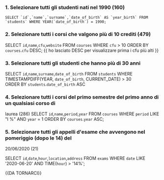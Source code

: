 ### 1. Selezionare tutti gli studenti nati nel 1990 (160)

    SELECT `id`,`name`,`surname`,`date_of_birth` AS `year_birth` FROM `students` WHERE YEAR(`date_of_birth`) = 1990;

### 2. Selezionare tutti i corsi che valgono più di 10 crediti (479)

SELECT `id`,`name`,`cfu`,`website` FROM `courses` WHERE `cfu` > 10 ORDER BY `courses`.`cfu` DESC;
{{ ho lasciato DESC per visualizzare prima i cfu più alti }}

### 3. Selezionare tutti gli studenti che hanno più di 30 anni

SELECT `id`,`name`,`surname`,`date_of_birth` FROM `students`
WHERE TIMESTAMPDIFF(YEAR, `date_of_birth`, CURRENT_DATE) > 30  
ORDER BY `students`.`date_of_birth` ASC

### 4. Selezionare tutti i corsi del primo semestre del primo anno di un qualsiasi corso di

laurea (286)
SELECT `id`,`name`,`period`,`year` FROM `courses` WHERE `period` LIKE "I %" AND `year` = 1 ORDER BY `courses`.`year` ASC;

### 5. Selezionare tutti gli appelli d'esame che avvengono nel pomeriggio (dopo le 14) del

20/06/2020 (21)

SELECT `id`,`date`,`hour`,`location`,`address` FROM `exams` WHERE `date` LIKE '2020-06-20' AND TIME(`hour`) > '14%';

{{DA TORNARCI}}
